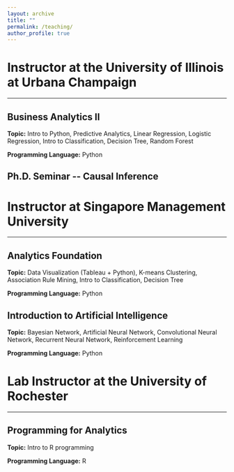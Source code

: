```yaml
---
layout: archive
title: ""
permalink: /teaching/
author_profile: true
---
```


# Instructor at the University of Illinois at Urbana Champaign
---
## Business Analytics II
**Topic:** Intro to Python, Predictive Analytics, Linear Regression, Logistic Regression, Intro to Classification, Decision Tree, Random Forest

**Programming Language:** Python

## Ph.D. Seminar -- Causal Inference

# Instructor at Singapore Management University
---
## Analytics Foundation
**Topic:** Data Visualization (Tableau + Python), K-means Clustering, Association Rule Mining, Intro to Classification, Decision Tree

**Programming Language:** Python

## Introduction to Artificial Intelligence
**Topic:** Bayesian Network, Artificial Neural Network, Convolutional Neural Network, Recurrent Neural Network, Reinforcement Learning

**Programming Language:** Python

# Lab Instructor at the University of Rochester
---
## Programming for Analytics
**Topic:** Intro to R programming

**Programming Language:** R
